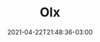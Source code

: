 ---
title: "Olx"
date: 2021-04-22T21:48:36-03:00
draft: true
albumthumb: "olx/photo_4.jpg"
draft: false
resources:
- src: "olx/photo_1.jpg"
- src: "olx/photo_2.jpg"
- src: "olx/photo_3.jpg"
- src: "olx/photo_4.jpg"
- src: "olx/photo_5.jpg"
- src: "olx/photo_6.jpg"
---